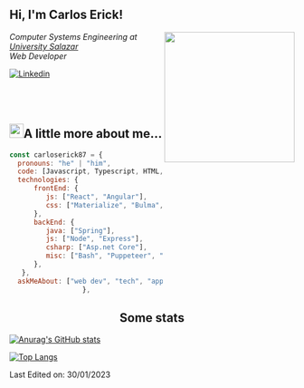<h2>Hi, I'm Carlos Erick!</h2>
<img align='right' src="https://media.giphy.com/media/HvekzBaREHxlEwvlOS/giphy.gif" width="230" height="230">
<p><em>Computer Systems Engineering at <a href="https://iesch.edu.mx">University Salazar</a>
<br>Web Developer</em></p>

[![Linkedin](https://img.shields.io/badge/-Carlos_Erick-blue?style=flat&logo=Linkedin&logoColor=white)](https://www.linkedin.com/in/carlos-erick-trujillo-mandujano-532003257)
<br><br><br><br>

## <img src="https://media2.giphy.com/media/QssGEmpkyEOhBCb7e1/giphy.gif?cid=ecf05e47a0n3gi1bfqntqmob8g9aid1oyj2wr3ds3mg700bl&rid=giphy.gif" width ="25">A little more about me...
```js
const carloserick87 = {
  pronouns: "he" | "him",
  code: [Javascript, Typescript, HTML, CSS, Python, Java],
  technologies: {
      frontEnd: {
         js: ["React", "Angular"],
         css: ["Materialize", "Bulma", "Bootstrap", "Material Design", "Semantic UI"]
      },
      backEnd: {
         java: ["Spring"],
         js: ["Node", "Express"],
         csharp: ["Asp.net Core"],
         misc: ["Bash", "Puppeteer", "Selenium", "Cypress"]
      },
   },
  askMeAbout: ["web dev", "tech", "app dev", "photography"],
                  },
```

<h2 align="center">Some stats</h2>

 
   
[![Anurag's GitHub stats](https://github-readme-stats.vercel.app/api?username=carloserick87&show_icons=true&theme=transparent)](https://github.com/anuraghazra/github-readme-stats)
   
  
  
[![Top Langs](https://github-readme-stats.vercel.app/api/top-langs/?username=carloserick87&layout=compact&show_icons=true&theme=transparent)](https://github.com/anuraghazra/github-readme-stats)

 

Last Edited on: 30/01/2023

